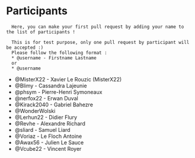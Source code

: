 # Participants

```
  Here, you can make your first pull request by adding your name to the list of participants !
  
  This is for test purpose, only one pull request by participant will be accepted :)
  Please follow the following format :
  * @username - Firstname Lastname
  or
  * @username
```

* @MisterX22 - Xavier Le Rouzic (MisterX22)
* @Blimy - Cassandra Lajeunie
* @phsym - Pierre-Henri Symoneaux
* @nerfox22 - Erwan Duval
* @Kirack2040 - Gabriel Bahezre
* @WonderWolski
* @Lerhun22 - Didier Flury
* @Revhe - Alexandre Richard
* @sliard - Samuel Liard
* @Voriaz - Le Floch Antoine
* @Awax56 - Julien Le Sauce
* @Vcube22 - Vincent Royer
